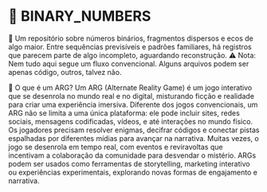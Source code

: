 # 📜 BINARY_NUMBERS

📁 Um repositório sobre números binários, fragmentos dispersos e ecos de algo maior.  Entre sequências previsíveis e padrões familiares, há registros que parecem parte de algo incompleto, aguardando reconstrução.  ⚠️ Nota: Nem tudo aqui segue um fluxo convencional. Alguns arquivos podem ser apenas código, outros, talvez não.

📌 O que é um ARG?
Um ARG (Alternate Reality Game) é um jogo interativo que se desenrola no mundo real e no digital, misturando ficção e realidade para criar uma experiência imersiva. Diferente dos jogos convencionais, um ARG não se limita a uma única plataforma: ele pode incluir sites, redes sociais, mensagens codificadas, vídeos, e até interações no mundo físico. Os jogadores precisam resolver enigmas, decifrar códigos e conectar pistas espalhadas por diferentes mídias para avançar na narrativa. Muitas vezes, o jogo se desenrola em tempo real, com eventos e reviravoltas que incentivam a colaboração da comunidade para desvendar o mistério. ARGs podem ser usados como ferramentas de storytelling, marketing interativo ou experiências experimentais, explorando novas formas de engajamento e narrativa.
